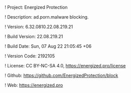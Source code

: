 ! Project: Energized Protection

! Description: ad.porn.malware blocking.

! Version: 6.32.0810.22.08.219.21

! Build Version: 22.08.219.21

! Build Date: Sun, 07 Aug 22 21:05:45 +06

! Version Code: 2192105

! License: CC BY-NC-SA 4.0, https://energized.pro/license

! Github: https://github.com/EnergizedProtection/block

! Web: https://energized.pro

